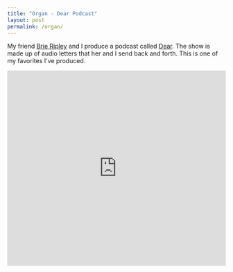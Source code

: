 ```yaml
---
title: "Organ - Dear Podcast"
layout: post
permalink: /organ/
---
```


My friend [Brie Ripley](http://cargocollective.com/brieripley) and I produce a podcast called [Dear](https://soundcloud.com/dearpodcast/). The show is made up of audio letters that her and I send back and forth. This is one of my favorites I've produced.

<iframe width="100%" height="450" scrolling="no" frameborder="no" src="https://w.soundcloud.com/player/?url=https%3A//api.soundcloud.com/tracks/322602752&amp;auto_play=false&amp;hide_related=false&amp;show_comments=true&amp;show_user=true&amp;show_reposts=false&amp;visual=true"></iframe>
